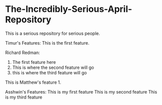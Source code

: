# The-Incredibly-Serious-April-Repository
This is a serious repository for serious people.

Timur's Features:
This is the first feature.

Richard Redman:
1. The first feature here
2. This is where the second feature will go
3. this is where the third feature will go

This is Matthew's feature 1.

Asshwin's Features:
This is my first feature
This is my second feature
This is my third feature